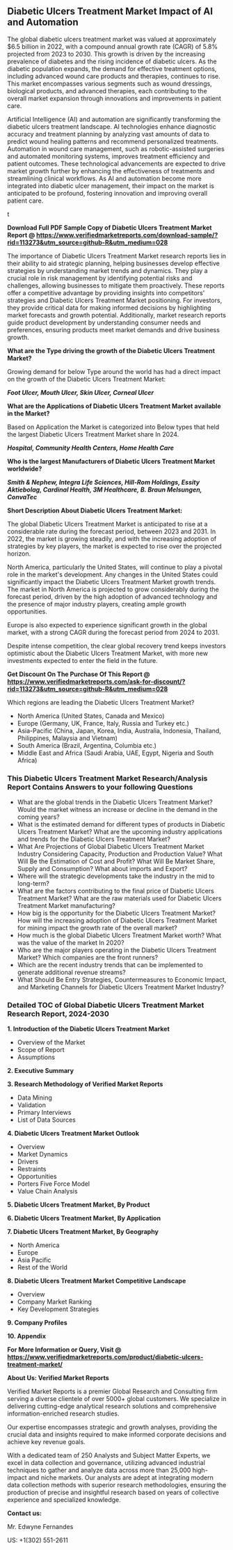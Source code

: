 <h2>Diabetic Ulcers Treatment Market Impact of AI and Automation</h2><p>The global diabetic ulcers treatment market was valued at approximately $6.5 billion in 2022, with a compound annual growth rate (CAGR) of 5.8% projected from 2023 to 2030. This growth is driven by the increasing prevalence of diabetes and the rising incidence of diabetic ulcers. As the diabetic population expands, the demand for effective treatment options, including advanced wound care products and therapies, continues to rise. This market encompasses various segments such as wound dressings, biological products, and advanced therapies, each contributing to the overall market expansion through innovations and improvements in patient care.</p><p>Artificial Intelligence (AI) and automation are significantly transforming the diabetic ulcers treatment landscape. AI technologies enhance diagnostic accuracy and treatment planning by analyzing vast amounts of data to predict wound healing patterns and recommend personalized treatments. Automation in wound care management, such as robotic-assisted surgeries and automated monitoring systems, improves treatment efficiency and patient outcomes. These technological advancements are expected to drive market growth further by enhancing the effectiveness of treatments and streamlining clinical workflows. As AI and automation become more integrated into diabetic ulcer management, their impact on the market is anticipated to be profound, fostering innovation and improving overall patient care.</p>t</p><p id="" class=""><strong>Download Full PDF Sample Copy of Diabetic Ulcers Treatment Market Report @ <a href="https://www.verifiedmarketreports.com/download-sample/?rid=113273&utm_source=github-R&utm_medium=028" target="_blank">https://www.verifiedmarketreports.com/download-sample/?rid=113273&utm_source=github-R&utm_medium=028</a></strong></p><p>The importance of&nbsp;Diabetic Ulcers Treatment Market research reports lies in their ability to aid strategic planning, helping businesses develop effective strategies by understanding market trends and dynamics. They play a crucial role in risk management by identifying potential risks and challenges, allowing businesses to mitigate them proactively. These reports offer a competitive advantage by providing insights into competitors' strategies and Diabetic Ulcers Treatment Market positioning. For investors, they provide critical data for making informed decisions by highlighting market forecasts and growth potential. Additionally, market research reports guide product development by understanding consumer needs and preferences, ensuring products meet market demands and drive business growth.</p><p><strong>What are the&nbsp;Type driving the growth of the Diabetic Ulcers Treatment Market?</strong></p><p id="" class="">Growing demand for below Type around the world has had a direct impact on the growth of the Diabetic Ulcers Treatment Market:</p><em><strong>Foot Ulcer, Mouth Ulcer, Skin Ulcer, Corneal Ulcer</strong></em></p><strong>What are the&nbsp;Applications&nbsp;of Diabetic Ulcers Treatment Market available in the Market?</strong></p><p id="" class="">Based on Application the Market is categorized into Below types that held the largest Diabetic Ulcers Treatment Market share In 2024.</p><em><strong>Hospital, Community Health Centers, Home Health Care</strong></em></p><strong>Who is the largest Manufacturers of Diabetic Ulcers Treatment Market worldwide?</strong></p><p><em><strong>Smith & Nephew, Integra Life Sciences, Hill-Rom Holdings, Essity Aktiebolag, Cardinal Health, 3M Healthcare, B. Braun Melsungen, ConvaTec</strong></em></p><p id="" class=""><strong>Short Description About Diabetic Ulcers Treatment Market:</strong></p><p>The global Diabetic Ulcers Treatment Market is anticipated to rise at a considerable rate during the forecast period, between 2023 and 2031. In 2022, the market is growing steadily, and with the increasing adoption of strategies by key players, the market is expected to rise over the projected horizon.</p><p>North America, particularly the United States, will continue to play a pivotal role in the market's development. Any changes in the United States could significantly impact the Diabetic Ulcers Treatment Market growth trends. The market in North America is projected to grow considerably during the forecast period, driven by the high adoption of advanced technology and the presence of major industry players, creating ample growth opportunities.</p><p>Europe is also expected to experience significant growth in the global market, with a strong CAGR during the forecast period from 2024 to 2031.</p><p>Despite intense competition, the clear global recovery trend keeps investors optimistic about the Diabetic Ulcers Treatment Market, with more new investments expected to enter the field in the future.</p><p id="" class=""><strong>Get Discount On The Purchase Of This Report @ <a href="https://www.verifiedmarketreports.com/ask-for-discount/?rid=113273&utm_source=github-R&utm_medium=028" target="_blank">https://www.verifiedmarketreports.com/ask-for-discount/?rid=113273&utm_source=github-R&utm_medium=028</a></strong></p>Which regions are leading the Diabetic Ulcers Treatment Market?</p><ul><li>North America (United States, Canada and Mexico)</li><li>Europe (Germany, UK, France, Italy, Russia and Turkey etc.)</li><li>Asia-Pacific (China, Japan, Korea, India, Australia, Indonesia, Thailand, Philippines, Malaysia and Vietnam)</li><li>South America (Brazil, Argentina, Columbia etc.)</li><li>Middle East and Africa (Saudi Arabia, UAE, Egypt, Nigeria and South Africa)</li></ul><h3 id="" class="">This Diabetic Ulcers Treatment Market Research/Analysis Report Contains Answers to your following Questions</h3><ul><li>What are the global trends in the Diabetic Ulcers Treatment Market? Would the market witness an increase or decline in the demand in the coming years?</li><li>What is the estimated demand for different types of products in Diabetic Ulcers Treatment Market? What are the upcoming industry applications and trends for the Diabetic Ulcers Treatment Market?</li><li>What Are Projections of Global Diabetic Ulcers Treatment Market Industry Considering Capacity, Production and Production Value? What Will Be the Estimation of Cost and Profit? What Will Be Market Share, Supply and Consumption? What about imports and Export?</li><li>Where will the strategic developments take the industry in the mid to long-term?</li><li>What are the factors contributing to the final price of Diabetic Ulcers Treatment Market? What are the raw materials used for Diabetic Ulcers Treatment Market manufacturing?</li><li>How big is the opportunity for the Diabetic Ulcers Treatment Market? How will the increasing adoption of Diabetic Ulcers Treatment Market for mining impact the growth rate of the overall market?</li><li>How much is the global Diabetic Ulcers Treatment Market worth? What was the value of the market In 2020?</li><li>Who are the major players operating in the Diabetic Ulcers Treatment Market? Which companies are the front runners?</li><li>Which are the recent industry trends that can be implemented to generate additional revenue streams?</li><li>What Should Be Entry Strategies, Countermeasures to Economic Impact, and Marketing Channels for Diabetic Ulcers Treatment Market Industry?</li></ul><h3 id="" class="">Detailed TOC of Global Diabetic Ulcers Treatment Market Research Report, 2024-2030</h3><p id="" class=""><strong>1. Introduction of the Diabetic Ulcers Treatment Market</strong></p><ul><li>Overview of the Market</li><li>Scope of Report</li><li>Assumptions</li></ul><p id="" class=""><strong>2. Executive Summary</strong></p><p id="" class=""><strong>3. Research Methodology of Verified Market Reports</strong></p><ul><li>Data Mining</li><li>Validation</li><li>Primary Interviews</li><li>List of Data Sources</li></ul><p id="" class=""><strong>4. Diabetic Ulcers Treatment Market Outlook</strong></p><ul><li>Overview</li><li>Market Dynamics</li><li>Drivers</li><li>Restraints</li><li>Opportunities</li><li>Porters Five Force Model</li><li>Value Chain Analysis</li></ul><p id="" class=""><strong>5. Diabetic Ulcers Treatment Market, By Product</strong></p><p id="" class=""><strong>6. Diabetic Ulcers Treatment Market, By Application</strong></p><p id="" class=""><strong>7. Diabetic Ulcers Treatment Market, By Geography</strong></p><ul><li>North America</li><li>Europe</li><li>Asia Pacific</li><li>Rest of the World</li></ul><p id="" class=""><strong>8. Diabetic Ulcers Treatment Market Competitive Landscape</strong></p><ul><li>Overview</li><li>Company Market Ranking</li><li>Key Development Strategies</li></ul><p id="" class=""><strong>9. Company Profiles</strong></p><p id="" class=""><strong>10. Appendix</strong></p><p id="" class=""><strong>For More Information or Query, Visit @ <a href="https://www.verifiedmarketreports.com/product/diabetic-ulcers-treatment-market/" target="_blank">https://www.verifiedmarketreports.com/product/diabetic-ulcers-treatment-market/</a></strong></p><p id="" class=""><strong>About Us: Verified Market Reports</strong></p><p id="" class="">Verified Market Reports is a premier Global Research and Consulting firm serving a diverse clientele of over 5000+ global customers. We specialize in delivering cutting-edge analytical research solutions and comprehensive information-enriched research studies.</p><p id="" class="">Our expertise encompasses strategic and growth analyses, providing the crucial data and insights required to make informed corporate decisions and achieve key revenue goals.</p><p id="" class="">With a dedicated team of 250 Analysts and Subject Matter Experts, we excel in data collection and governance, utilizing advanced industrial techniques to gather and analyze data across more than 25,000 high-impact and niche markets. Our analysts are adept at integrating modern data collection methods with superior research methodologies, ensuring the production of precise and insightful research based on years of collective experience and specialized knowledge.</p><p id="" class=""><strong>Contact us:</strong></p><p id="" class="">Mr. Edwyne Fernandes</p><p id="" class="">US: +1(302) 551-2611</p>